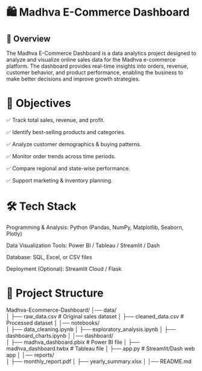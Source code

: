 # 🛍️ Madhva E-Commerce Dashboard
## 📌 Overview

The Madhva E-Commerce Dashboard is a data analytics project designed to analyze and visualize online sales data for the Madhva e-commerce platform. The dashboard provides real-time insights into orders, revenue, customer behavior, and product performance, enabling the business to make better decisions and improve growth strategies.

# 🎯 Objectives

✅ Track total sales, revenue, and profit.

✅ Identify best-selling products and categories.

✅ Analyze customer demographics & buying patterns.

✅ Monitor order trends across time periods.

✅ Compare regional and state-wise performance.

✅ Support marketing & inventory planning.

# 🛠️ Tech Stack

Programming & Analysis: Python (Pandas, NumPy, Matplotlib, Seaborn, Plotly)

Data Visualization Tools: Power BI / Tableau / Streamlit / Dash

Database: SQL, Excel, or CSV files

Deployment (Optional): Streamlit Cloud / Flask

# 📂 Project Structure

Madhva-Ecommerce-Dashboard/
│── data/                
│    ├── raw_data.csv          # Original sales dataset
│    ├── cleaned_data.csv      # Processed dataset
│
│── notebooks/                
│    ├── data_cleaning.ipynb
│    ├── exploratory_analysis.ipynb
│    ├── dashboard_charts.ipynb
│
│── dashboard/                
│    ├── madhva_dashboard.pbix   # Power BI file
│    ├── madhva_dashboard.twbx   # Tableau file
│    ├── app.py                  # Streamlit/Dash web app
│
│── reports/                  
│    ├── monthly_report.pdf
│    ├── yearly_summary.xlsx
│
│── README.md                
